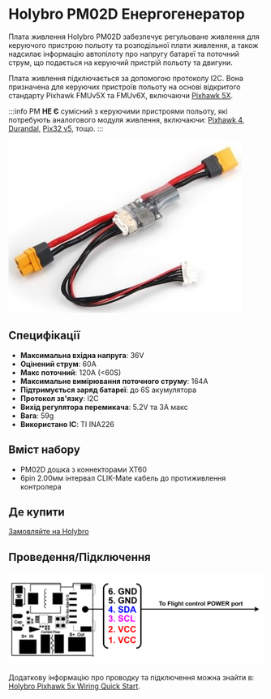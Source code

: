 # Holybro PM02D Енергогенератор

Плата живлення Holybro PM02D забезпечує регульоване живлення для керуючого пристрою польоту та розподільної плати живлення, а також надсилає інформацію автопілоту про напругу батареї та поточний струм, що подається на керуючий пристрій польоту та двигуни.

Плата живлення підключається за допомогою протоколу I2C. Вона призначена для керуючих пристроїв польоту на основі відкритого стандарту Pixhawk FMUv5X та FMUv6X, включаючи [Pixhawk 5X](../flight_controller/pixhawk5x.md).

:::info PM **НЕ Є** сумісний з керуючими пристроями польоту, які потребують аналогового модуля живлення, включаючи: [Pixhawk 4](../flight_controller/pixhawk4.md), [Durandal](../flight_controller/durandal.md), [Pix32 v5](../flight_controller/holybro_pix32_v5.md), тощо.
:::

![PM02D](../../assets/hardware/power_module/holybro_pm02d/pm02d_hero.jpg)

## Специфікації

- **Максимальна вхідна напруга**: 36V
- **Оцінений струм**: 60A
- **Макс поточний**: 120A (<60S)
- **Максимальне вимірювання поточного струму**: 164A
- **Підтримується заряд батареї**: до 6S акумулятора
- **Протокол зв'язку**: I2C
- **Вихід регулятора перемикача**: 5.2V та 3A макс
- **Вага**: 59g
- **Використано ІС**: TI INA226

## Вміст набору

- PM02D дошка з коннекторами XT60
- 6pin 2.00мм інтервал CLIK-Mate кабель до протиживлення контролера

## Де купити

[Замовляйте на Holybro](https://holybro.com/products/pm02d-power-module)

## Проведення/Підключення

![pm02d_pinout](../../assets/hardware/power_module/holybro_pm02d/pm02d_pinout.png)

Додаткову інформацію про проводку та підключення можна знайти в: [Holybro Pixhawk 5x Wiring Quick Start](../assembly/quick_start_pixhawk5x.md).
